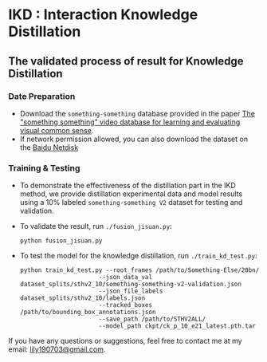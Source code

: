 # IKD : Interaction Knowledge Distillation  

## The validated process of result for Knowledge Distillation

### Date Preparation

- Download the `something-something` database provided in the paper [The "something something" video database for learning and evaluating visual common sense](https://arxiv.org/pdf/1706.04261.pdf).
- If network permission allowed,  you can also download the dataset on the [Baidu Netdisk](https://pan.baidu.com/s/1av0kmZUWXbWq9X5woBtcPA?pwd=xgc6)

### Training & Testing 

- To demonstrate the effectiveness of the distillation part in the IKD method, we provide distillation experimental data and model results using a 10% labeled `something-something V2` dataset for testing and validation.

- To validate the result, run `./fusion_jisuan.py`:

  ```
  python fusion_jisuan.py
  ```


- To test the model for the knowledge distillation, run `./train_kd_test.py`:

  ```
  python train_kd_test.py --root_frames /path/to/Something-Else/20bn/
  						--json_data_val dataset_splits/sthv2_10/something-something-v2-validation.json
  						--json_file_labels dataset_splits/sthv2_10/labels.json
  						--tracked_boxes /path/to/bounding_box_annotations.json
  						--save_path /path/to/STHV2ALL/
  						--model_path ckpt/ck_p_10_e21_latest.pth.tar
  ```

If you have any questions or suggestions, feel free to contact me at my email: lily190703@gmail.com.